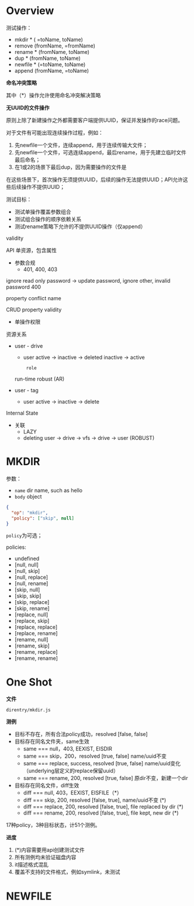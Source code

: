 # Overview

测试操作：

+ mkdir * ( =toName, toName)
+ remove (fromName, =fromName)
+ rename * (fromName, toName)
+ dup * (fromName, toName)
+ newfile * (=toName, toName)
+ append (fromName, =toName)

**命名冲突策略**

其中（*）操作允许使用命名冲突解决策略

**无UUID的文件操作**

原则上除了新建操作之外都需要客户端提供UUID，保证并发操作的race问题。

对于文件有可能出现连续操作过程，例如：

1. 先newfile一个文件，连续append，用于连续传输大文件；
2. 先newfile一个文件，可选连续append，最后rename，用于先建立临时文件最后命名；
3. 在1或2的场景下最后dup，因为需要操作的文件是

在这些场景下，首次操作无须提供UUID，后续的操作无法提供UUID；API允许这些后续操作不提供UUID；

测试目标：

+ 测试单操作覆盖参数组合
+ 测试组合操作的顺序依赖关系
+ 测试rename策略下允许的不提供UUID操作（仅append）
 

validity


API
单资源，包含属性
+ 参数合规
  + 401, 400, 403 

ignore read only
password -> update password, ignore other, invalid password 400
 
property conflict name

CRUD property validity

+ 单操作权限

资源关系
+ user - drive
  + user active -> inactive -> deleted
         inactive -> active

         role

  run-time 
  robust (AR)

+ user - tag
  + user active -> inactive -> delete

Internal State
+ 关联
  + LAZY
  + deleting user -> drive -> vfs -> drive -> user (ROBUST)


# MKDIR

参数：
+ `name` dir name, such as hello
+ `body` object

```json
{
  "op": "mkdir",
  "policy": ["skip", null]
}
```

`policy`为可选；

policies:

+ undefined
+ [null, null]
+ [null, skip]
+ [null, replace]
+ [null, rename]
+ [skip, null]
+ [skip, skip]
+ [skip, replace]
+ [skip, rename]
+ [replace, null]
+ [replace, skip]
+ [replace, replace]
+ [replace, rename]
+ [rename, null]
+ [rename, skip]
+ [rename, replace]
+ [rename, rename]

# One Shot

**文件**

`direntry/mkdir.js`

**测例**

+ 目标不存在，所有合法policy成功，resolved [false, false]
+ 目标存在同名文件夹，same生效
  + same === null，403, EEXIST, EISDIR
  + same === skip，200，resolved [true, false] name/uuid不变
  + same === replace, success, resolved [true, false] name/uuid变化（underlying层定义的replace保留uuid）
  + same === rename, 200, resolved [true, false] 原dir不变，新建一个dir
+ 目标存在同名文件，diff生效
  + diff === null, 403，EEXIST, EISFILE（*）
  + diff === skip, 200, resolved [false, true], name/uuid不变 (*)
  + diff === replace, 200, resolved [false, true], file replaced by dir (*)
  + diff === rename, 200, resolved [false, true], file kept, new dir (*)

17种policy，3种目标状态，计51个测例。

**进度**

1. (*)内容需要用api创建测试文件
2. 所有测例均未验证磁盘内容
3. it描述格式混乱
4. 覆盖不支持的文件格式，例如symlink，未测试


# NEWFILE





